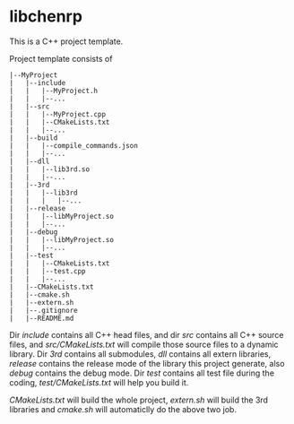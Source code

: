 # libchenrp
This is a C++ project template.

Project template consists of 

    |--MyProject
    |   |--include
    |   |   |--MyProject.h
    |   |   |--...
    |   |--src
    |   |   |--MyProject.cpp
    |   |   |--CMakeLists.txt
    |   |   |--...
    |   |--build
    |   |   |--compile_commands.json
    |   |   |--...
    |   |--dll
    |   |   |--lib3rd.so
    |   |   |--...
    |   |--3rd
    |   |   |--lib3rd
    |   |   |   |--...
    |   |--release
    |   |   |--libMyProject.so
    |   |   |--...
    |   |--debug
    |   |   |--libMyProject.so
    |   |   |--...
    |   |--test
    |   |   |--CMakeLists.txt
    |   |   |--test.cpp
    |   |   |--...
    |   |--CMakeLists.txt
    |   |--cmake.sh
    |   |--extern.sh
    |   |--.gitignore
    |   |--README.md

Dir *include* contains all C++ head files, and dir *src* contains all C++ source files, and *src/CMakeLists.txt* will compile those source files to a dynamic library. Dir *3rd* contains all submodules, *dll* contains all extern libraries, *release* contains the release mode of the library this project generate, also *debug* contains the debug mode. Dir *test* contains all test file during the coding, *test/CMakeLists.txt* will help you build it.

*CMakeLists.txt* will build the whole project, *extern.sh* will build the 3rd libraries and *cmake.sh* will automaticlly do the above two job.